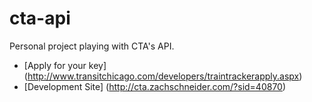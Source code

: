 cta-api
=======

Personal project playing with CTA's API. 

* [Apply for your key] (http://www.transitchicago.com/developers/traintrackerapply.aspx)
* [Development Site] (http://cta.zachschneider.com/?sid=40870)
